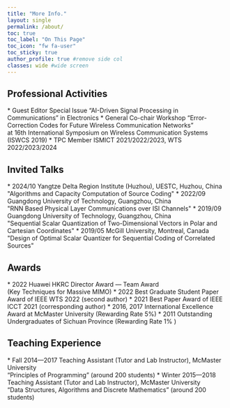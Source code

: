 ```yaml
---
title: "More Info."
layout: single
permalink: /about/
toc: true
toc_label: "On This Page"
toc_icon: "fw fa-user"
toc_sticky: true
author_profile: true #remove side col
classes: wide #wide screen 
---
```


## Professional Activities
<div class="publication-list" markdown="1">
* <span class="proleftPart">Guest Editor</span> Special Issue “AI-Driven Signal Processing in Communications” in Electronics 
* <span class="proleftPart">General Co-chair</span> Workshop “Error-Correction Codes for Future Wireless Communication Networks” <br><span class="proleftPart">    </span> at 16th International Symposium on Wireless Communication Systems (ISWCS 2019) 
* <span class="proleftPart">TPC Member</span> ISMICT 2021/2022/2023, WTS 2022/2023/2024
</div>


## Invited Talks
<div class="publication-list" markdown="1">
* <span class="awardsleftPart">2024/10</span> Yangtze Delta Region Institute (Huzhou), UESTC, Huzhou, China<br><span class="awardsleftPart">        </span> "Algorithms and Capacity Computation of Source Coding" 
* <span class="awardsleftPart">2022/09</span> Guangdong University of Technology, Guangzhou, China<br><span class="awardsleftPart">        </span> "RNN Based Physical Layer Communications over ISI Channels"
* <span class="awardsleftPart">2019/09</span> Guangdong University of Technology, Guangzhou, China<br><span class="awardsleftPart">        </span> "Sequential Scalar Quantization of Two-Dimensional Vectors in Polar and Cartesian Coordinates"
* <span class="awardsleftPart">2019/05</span> McGill University, Montreal, Canada<br><span class="awardsleftPart">        </span> "Design of Optimal Scalar Quantizer for Sequential Coding of Correlated Sources"
</div>


## Awards
<div class="publication-list" markdown="1">
* <span class="awardsleftPart">2022</span> Huawei HKRC Director Award — Team Award<br><span class="awardsleftPart">    </span> (Key Techniques for Massive MIMO)   
* <span class="awardsleftPart">2022</span> Best Graduate Student Paper Award of IEEE WTS 2022 (second author)
* <span class="awardsleftPart">2021</span> Best Paper Award of IEEE ICCT 2021 (corresponding author)
* <span class="awardsleftPart">2016, 2017</span> International Excellence Award at McMaster University (Rewarding Rate 5%)
* <span class="awardsleftPart">2011</span> Outstanding Undergraduates of Sichuan Province (Rewarding Rate 1% )
</div>


## Teaching Experience
<div class="publication-list" markdown="1">
* <span class="teachleftPart">Fall 2014&mdash;2017</span> Teaching Assistant (Tutor and Lab Instructor), McMaster University<br><span class="teachleftPart">    </span> “Principles of Programming” (around 200 students)      
* <span class="teachleftPart">Winter 2015&mdash;2018</span> Teaching Assistant (Tutor and Lab Instructor), McMaster University<br><span class="teachleftPart">    </span> “Data Structures, Algorithms and Discrete Mathematics” (around 200 students)        
</div>

